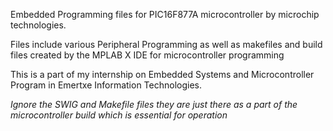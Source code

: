 Embedded Programming files for PIC16F877A microcontroller by microchip technologies.

Files include various Peripheral Programming as well as makefiles and build files created by the MPLAB X IDE for microcontroller programming

This is a part of my internship on Embedded Systems and Microcontroller Program in Emertxe Information Technologies.

*Ignore the SWIG and Makefile files they are just there as a part of the microcontroller build which is essential for operation*
